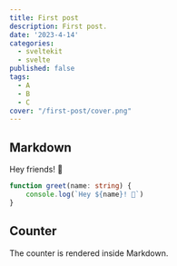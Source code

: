 ```yaml
---
title: First post
description: First post.
date: '2023-4-14'
categories:
  - sveltekit
  - svelte
published: false
tags:
  - A
  - B
  - C
cover: "/first-post/cover.png"
---
```


<script>
  import Counter from '$lib/components/counter.svelte'
</script>

## Markdown

Hey friends! 👋

```ts
function greet(name: string) {
	console.log(`Hey ${name}! 👋`)
}
```

## Counter

The counter is rendered inside Markdown.

<Counter />

